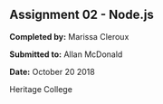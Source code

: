 ## Assignment 02 - Node.js

**Completed by:** Marissa Cleroux

**Submitted to:** Allan McDonald

**Date:** October 20 2018

Heritage College
